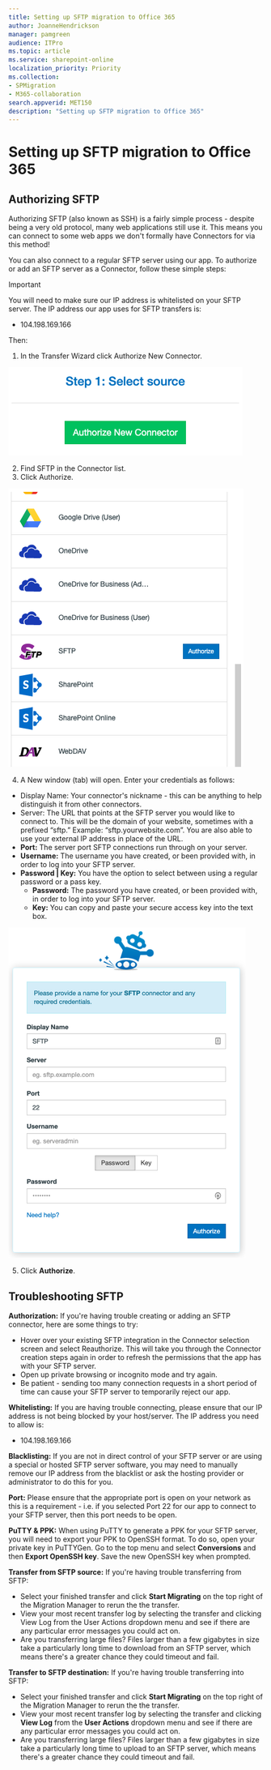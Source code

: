 ```yaml
---
title: Setting up SFTP migration to Office 365
author: JoanneHendrickson
manager: pamgreen
audience: ITPro
ms.topic: article
ms.service: sharepoint-online
localization_priority: Priority
ms.collection: 
- SPMigration
- M365-collaboration
search.appverid: MET150
description: "Setting up SFTP migration to Office 365"
---
```

# Setting up SFTP migration to Office 365

## Authorizing SFTP

Authorizing SFTP (also known as SSH) is a fairly simple process - despite being a very old protocol, many web applications still use it. This means you can connect to some web apps we don't formally have Connectors for via this method!

You can also connect to a regular SFTP server using our app. To authorize or add an SFTP server as a Connector, follow these simple steps:

>[!IMPORTANT]
> You will need to make sure our IP address is whitelisted on your SFTP server. The IP address our app uses for SFTP transfers is:
>
> - 104.198.169.166

Then:

1. In the Transfer Wizard click Authorize New Connector.

![Auth New Connector](media/clear_auth.png)

2. Find SFTP in the Connector list.
3. Click Authorize.

![SFTP Auth Connector](media/sftp_connector_list_auth.png)

4. A New window (tab) will open. Enter your credentials as follows:

- Display Name: Your connector's nickname - this can be anything to help distinguish it from other connectors.
- Server: The URL that points at the SFTP server you would like to connect to. This will be the domain of your website, sometimes with a prefixed “sftp.” Example: “sftp.yourwebsite.com”. You are also able to use your external IP address in place of the URL.
- **Port:** The server port SFTP connections run through on your server.
- **Username:** The username you have created, or been provided with, in order to log into your SFTP server.
- **Password | Key:** You have the option to select between using a regular password or a pass key.
  - **Password:** The password you have created, or been provided with, in order to log into your SFTP server.
  - **Key:** You can copy and paste your secure access key into the text box.

![SFTP Name Connector](media/name-connector-sftp.png)

5. Click **Authorize**.


## Troubleshooting SFTP

**Authorization:** If you're having trouble creating or adding an SFTP connector, here are some things to try:

- Hover over your existing SFTP integration in the Connector selection screen and select Reauthorize. This will take you through the Connector creation steps again in order to refresh the permissions that the app has with your SFTP server.
- Open up private browsing or incognito mode and try again.
- Be patient - sending too many connection requests in a short period of time can cause your SFTP server to temporarily reject our app.

**Whitelisting:** If you are having trouble connecting, please ensure that our IP address is not being blocked by your host/server. The IP address you need to allow is:
  - 104.198.169.166

**Blacklisting:** If you are not in direct control of your SFTP server or are using a special or hosted SFTP server software, you may need to manually remove our IP address from the blacklist or ask the hosting provider or administrator to do this for you.

**Port:** Please ensure that the appropriate port is open on your network as this is a requirement - i.e. if you selected Port 22 for our app to connect to your SFTP server, then this port needs to be open.

**PuTTY & PPK:** When using PuTTY to generate a PPK for your SFTP server, you will need to export your PPK to OpenSSH format. To do so, open your private key in PuTTYGen. Go to the top menu and select **Conversions** and then **Export OpenSSH key**. Save the new OpenSSH key when prompted.

**Transfer from SFTP source:** If you're having trouble transferring from SFTP:

- Select your finished transfer and click **Start Migrating** on the top right of the Migration Manager to rerun the the transfer.
- View your most recent transfer log by selecting the transfer and clicking View Log from the User Actions dropdown menu and see if there are any particular error messages you could act on.
- Are you transferring large files? Files larger than a few gigabytes in size take a particularly long time to download from an SFTP server, which means there's a greater chance they could timeout and fail.

**Transfer to SFTP destination:** If you're having trouble transferring into SFTP:

- Select your finished transfer and click **Start Migrating** on the top right of the Migration Manager to rerun the the transfer.
- View your most recent transfer log by selecting the transfer and clicking **View Log** from the **User Actions** dropdown menu and see if there are any particular error messages you could act on.
- Are you transferring large files? Files larger than a few gigabytes in size take a particularly long time to upload to an SFTP server, which means there's a greater chance they could timeout and fail.
